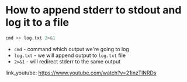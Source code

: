 # How to append stderr to stdout and log it to a file

```bash
cmd >> log.txt 2>&1
```

- `cmd` - command which output we're going to log
- `log.txt` - we will append output to ```log.txt``` file
- `2>&1` - will redirect stderr to the same output


link_youtube: https://www.youtube.com/watch?v=21inzTlNRDs
